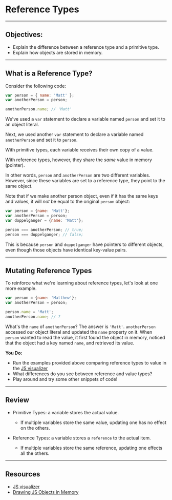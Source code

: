 # Reference Types

***

## Objectives:

- Explain the difference between a reference type and a primitive type.
- Explain how objects are stored in memory.

***

## What is a Reference Type?

Consider the following code:

```javascript
var person = { name: 'Matt' };
var anotherPerson = person;

anotherPerson.name; // 'Matt'
```

We've used a `var` statement to declare a variable named `person` and set it to an object literal.

Next, we used another `var` statement to declare a variable named `anotherPerson` and set it to `person`.

With primitive types, each variable receives their own copy of a value.

With reference types, however, they share the _same_ value in memory (pointer).

In other words, `person` and `anotherPerson` are two different variables. However, since these variables are set to a reference type, they point to the same object.

Note that if we make another person object, even if it has the same keys and values, it will _not_ be equal to the original `person` object:

```javascript
var person = {name: 'Matt'};
var anotherPerson = person;
var doppelganger = {name: 'Matt'};

person === anotherPerson; // true;
person === doppelganger; // false;
```

This is because `person` and `doppelganger` have pointers to different objects, even though those objects have identical key-value pairs.

***

## Mutating Reference Types

To reinforce what we're learning about reference types, let's look at one more example.

```javascript
var person = {name: 'Matthew'};
var anotherPerson = person;

person.name = 'Matt';
anotherPerson.name; // ?
```

What's the `name` of `anotherPerson`? The answer is `'Matt'`. `anotherPerson` accessed our object literal and updated the `name` property on it.  When `person` wanted to read the value, it first found the object in memory, noticed that the object had a key named `name`, and retrieved its value.

**You Do:**

- Run the examples provided above comparing reference types to value in the [JS visualizer](http://www.pythontutor.com/javascript.html#mode=edit)
- What differences do you see between reference and value types?
- Play around and try some other snippets of code!

***

## Review

- Primitive Types: a variable stores the actual value.
  - If multiple variables store the same value, updating one has no effect on the others.

- Reference Types: a variable stores a `reference` to the actual item.
  - If multiple variables store the same reference, updating one effects all the others.

***

## Resources

- [JS visualizer](http://www.pythontutor.com/javascript.html#mode=edit)
- [Drawing JS Objects in Memory](https://workbook.galvanize.com/cohorts/68/articles/3080)
